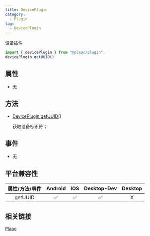 ```yaml
---
title: DevicePlugin
category:
  - Plugin
tag:
  - DevicePlugin
---
```


设备插件

```js
import { devicePlugin } from "@plaoc/plugin";
devicePlugin.getUUID()
```

## 属性

  - 无

## 方法

  - [DevicePlugin.getUUID()](./get-uuid.md)

    获取设备标识符；

## 事件

  - 无

## 平台兼容性

| 属性/方法/事件 | Android | IOS | Desktop-Dev | Desktop |
|:------------:|:-------:|:---:|:-----------:|:-------:|
| getUUID      | ✅      | ✅   | ✅          | X       |

## 相关链接

[Plaoc](../../)


